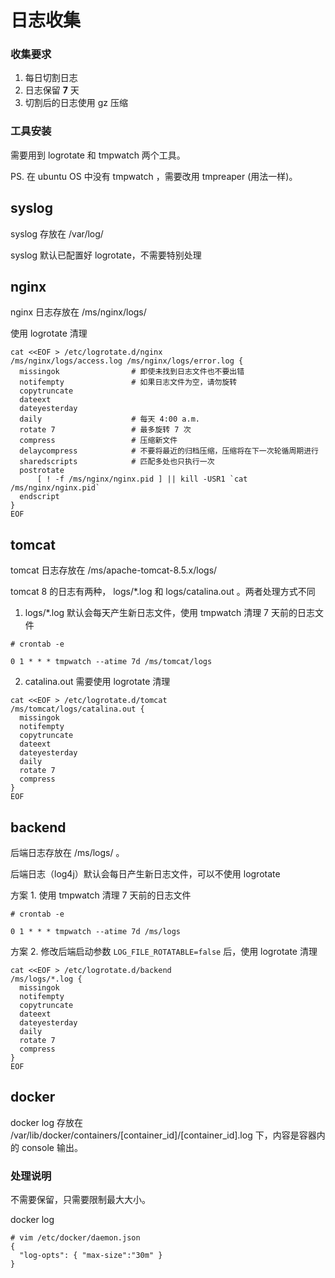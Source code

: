 # 日志收集

### 收集要求

1. 每日切割日志
2. 日志保留 **7** 天
3. 切割后的日志使用 gz 压缩

### 工具安装

需要用到 logrotate 和 tmpwatch 两个工具。 

PS. 在 ubuntu OS 中没有 tmpwatch ，需要改用 tmpreaper (用法一样)。


## syslog

syslog 存放在 /var/log/

syslog 默认已配置好 logrotate，不需要特别处理

## nginx

nginx 日志存放在 /ms/nginx/logs/

使用 logrotate 清理

```shell
cat <<EOF > /etc/logrotate.d/nginx
/ms/nginx/logs/access.log /ms/nginx/logs/error.log {
  missingok                # 即使未找到日志文件也不要出错
  notifempty               # 如果日志文件为空，请勿旋转
  copytruncate
  dateext
  dateyesterday
  daily                    # 每天 4:00 a.m.
  rotate 7                 # 最多旋转 7 次
  compress                 # 压缩新文件
  delaycompress            # 不要将最近的归档压缩，压缩将在下一次轮循周期进行
  sharedscripts            # 匹配多处也只执行一次
  postrotate
      [ ! -f /ms/nginx/nginx.pid ] || kill -USR1 `cat /ms/nginx/nginx.pid`
  endscript
}
EOF

```



## tomcat

tomcat 日志存放在 /ms/apache-tomcat-8.5.x/logs/

tomcat 8 的日志有两种， logs/*.log 和 logs/catalina.out 。两者处理方式不同   

1. logs/*.log 默认会每天产生新日志文件，使用 tmpwatch 清理 7 天前的日志文件

```shell
# crontab -e

0 1 * * * tmpwatch --atime 7d /ms/tomcat/logs

```

2. catalina.out 需要使用 logrotate 清理

```shell
cat <<EOF > /etc/logrotate.d/tomcat
/ms/tomcat/logs/catalina.out {
  missingok
  notifempty
  copytruncate
  dateext
  dateyesterday
  daily
  rotate 7
  compress
}
EOF

```

## backend

后端日志存放在 /ms/logs/ 。

后端日志（log4j）默认会每日产生新日志文件，可以不使用 logrotate

方案 1. 使用 tmpwatch 清理 7 天前的日志文件

```shell
# crontab -e

0 1 * * * tmpwatch --atime 7d /ms/logs

```

方案 2. 修改后端启动参数 `LOG_FILE_ROTATABLE=false` 后，使用 logrotate 清理

```shell
cat <<EOF > /etc/logrotate.d/backend
/ms/logs/*.log {
  missingok
  notifempty
  copytruncate
  dateext
  dateyesterday
  daily
  rotate 7
  compress
}
EOF

```

## docker

docker log 存放在 /var/lib/docker/containers/[container_id]/[container_id].log 下，内容是容器内的 console 输出。 

### 处理说明

不需要保留，只需要限制最大大小。

docker log 

```
# vim /etc/docker/daemon.json
{
  "log-opts": { "max-size":"30m" }
}

```

